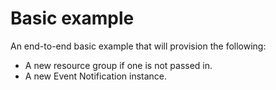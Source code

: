 # Basic example

<!-- There is a pre-commit hook that will take the title of each example add include it in the repos main README.md  -->
<!-- The text below should describe exactly what resources are provisioned / configured by the example  -->

An end-to-end basic example that will provision the following:
- A new resource group if one is not passed in.
- A new Event Notification instance.
